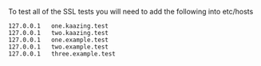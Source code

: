 To test all of the SSL tests you will need to add the following into etc/hosts

```
127.0.0.1   one.kaazing.test
127.0.0.1   two.kaazing.test
127.0.0.1   one.example.test
127.0.0.1   two.example.test
127.0.0.1   three.example.test
```
